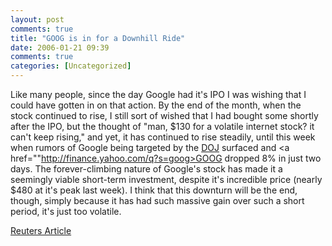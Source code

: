 ```yaml
---
layout: post
comments: true
title: "GOOG is in for a Downhill Ride"
date: 2006-01-21 09:39
comments: true
categories: [Uncategorized]
---
```

Like many people, since the day Google had it's IPO I was wishing that I could have gotten in on that action.  By the end of the month, when the stock continued to rise, I still sort of wished that I had bought some shortly after the IPO, but the thought of "man, $130 for a volatile internet stock? it can't keep rising," and yet, it has continued to rise steadily, until this week when rumors of Google being targeted by the <a href="http://www.usdoj.gov/">DOJ</a> surfaced and <a href=""http://finance.yahoo.com/q?s=goog>GOOG</a> dropped 8% in just two days.  The forever-climbing nature of Google's stock has made it a seemingly viable short-term investment, despite it's incredible price (nearly $480 at it's peak last week).  I think that this downturn will be the end, though, simply because it has had such massive gain over such a short period, it's just too volatile.

<a href="http://today.reuters.com/investing/financeArticle.aspx?type=hotStocksNews&storyID=2006-01-20T194115Z_01_N20177562_RTRUKOC_0_US-GOOGLE-STOCKS.xml">Reuters Article</a>
